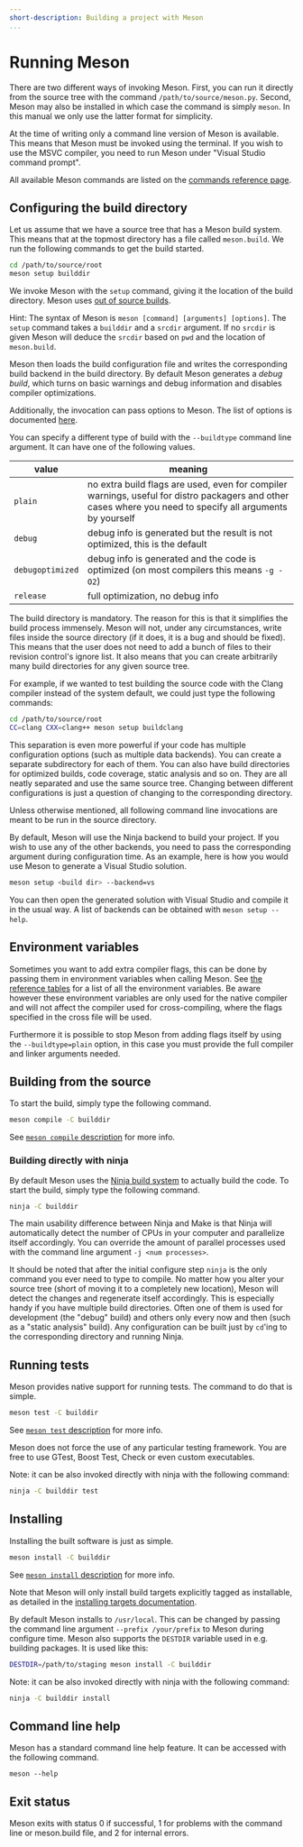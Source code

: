 ```yaml
---
short-description: Building a project with Meson
...
```


# Running Meson

There are two different ways of invoking Meson. First, you can run it
directly from the source tree with the command
`/path/to/source/meson.py`. Second, Meson may also be installed in which case
the command is simply `meson`. In this manual we only use the latter
format for simplicity.

At the time of writing only a command line version of Meson is
available. This means that Meson must be invoked using the terminal.
If you wish to use the MSVC compiler, you need to run Meson under
"Visual Studio command prompt".

All available Meson commands are listed on the [commands reference
page](Commands.md).

## Configuring the build directory

Let us assume that we have a source tree that has a Meson build
system. This means that at the topmost directory has a file called
`meson.build`. We run the following commands to get the build started.

```sh
cd /path/to/source/root
meson setup builddir
```

We invoke Meson with the `setup` command, giving it the location of the build
directory. Meson uses [out of source
builds](http://voices.canonical.com/jussi.pakkanen/2013/04/16/why-you-should-consider-using-separate-build-directories/).

Hint: The syntax of Meson is `meson [command] [arguments] [options]`.
The `setup` command takes a `builddir` and a `srcdir` argument. If no
`srcdir` is given Meson will deduce the `srcdir` based on `pwd` and
the location of `meson.build`.

Meson then loads the build configuration file and writes the
corresponding build backend in the build directory. By default Meson
generates a *debug build*, which turns on basic warnings and debug
information and disables compiler optimizations.

Additionally, the invocation can pass options to Meson. The list of
options is documented [here](Builtin-options.md).

You can specify a different type of build with the `--buildtype` command line
argument. It can have one of the following values.

| value            | meaning                                                                                                                                                    |
| ------           | --------                                                                                                                                                   |
| `plain`          | no extra build flags are used, even for compiler warnings, useful for distro packagers and other cases where you need to specify all arguments by yourself |
| `debug`          | debug info is generated but the result is not optimized, this is the default                                                                               |
| `debugoptimized` | debug info is generated and the code is optimized (on most compilers this means `-g -O2`)                                                                  |
| `release`        | full optimization, no debug info                                                                                                                           |

The build directory is mandatory. The reason for this is that it
simplifies the build process immensely. Meson will not, under any
circumstances, write files inside the source directory (if it does, it
is a bug and should be fixed). This means that the user does not need
to add a bunch of files to their revision control's ignore list. It
also means that you can create arbitrarily many build directories for
any given source tree.

For example, if we wanted to test building the source code with the
Clang compiler instead of the system default, we could just type the
following commands:

```sh
cd /path/to/source/root
CC=clang CXX=clang++ meson setup buildclang
```

This separation is even more powerful if your code has multiple
configuration options (such as multiple data backends). You can create
a separate subdirectory for each of them. You can also have build
directories for optimized builds, code coverage, static analysis and
so on. They are all neatly separated and use the same source tree.
Changing between different configurations is just a question of
changing to the corresponding directory.

Unless otherwise mentioned, all following command line invocations are
meant to be run in the source directory.

By default, Meson will use the Ninja backend to build your project. If
you wish to use any of the other backends, you need to pass the
corresponding argument during configuration time. As an example, here
is how you would use Meson to generate a Visual Studio solution.

```sh
meson setup <build dir> --backend=vs
```

You can then open the generated solution with Visual Studio and
compile it in the usual way. A list of backends can be obtained with
`meson setup --help`.

## Environment variables

Sometimes you want to add extra compiler flags, this can be done by
passing them in environment variables when calling Meson. See [the
reference
tables](Reference-tables.md#compiler-and-linker-flag-environment-variables)
for a list of all the environment variables. Be aware however these
environment variables are only used for the native compiler and will
not affect the compiler used for cross-compiling, where the flags
specified in the cross file will be used.

Furthermore it is possible to stop Meson from adding flags itself by
using the `--buildtype=plain` option, in this case you must provide
the full compiler and linker arguments needed.

## Building from the source

To start the build, simply type the following command.

```sh
meson compile -C builddir
```

See [`meson compile` description](Commands.md#compile) for more info.

### Building directly with ninja

By default Meson uses the [Ninja build
system](https://ninja-build.org/) to actually build the code. To start
the build, simply type the following command.

```sh
ninja -C builddir
```

The main usability difference between Ninja and Make is that Ninja
will automatically detect the number of CPUs in your computer and
parallelize itself accordingly. You can override the amount of
parallel processes used with the command line argument `-j <num
processes>`.

It should be noted that after the initial configure step `ninja` is
the only command you ever need to type to compile. No matter how you
alter your source tree (short of moving it to a completely new
location), Meson will detect the changes and regenerate itself
accordingly. This is especially handy if you have multiple build
directories. Often one of them is used for development (the "debug"
build) and others only every now and then (such as a "static analysis"
build). Any configuration can be built just by `cd`'ing to the
corresponding directory and running Ninja.

## Running tests

Meson provides native support for running tests. The command to do
that is simple.

```sh
meson test -C builddir
```

See [`meson test` description](Commands.md#test) for more info.

Meson does not force the use of any particular testing framework. You
are free to use GTest, Boost Test, Check or even custom executables.

Note: it can be also invoked directly with ninja with the following command:
```sh
ninja -C builddir test
```

## Installing

Installing the built software is just as simple.

```sh
meson install -C builddir
```

See [`meson install` description](Commands.md#install) for more info.

Note that Meson will only install build targets explicitly tagged as
installable, as detailed in the [installing targets
documentation](Installing.md).

By default Meson installs to `/usr/local`. This can be changed by
passing the command line argument `--prefix /your/prefix` to Meson
during configure time. Meson also supports the `DESTDIR` variable used
in e.g. building packages. It is used like this:

```sh
DESTDIR=/path/to/staging meson install -C builddir
```

Note: it can be also invoked directly with ninja with the following
command:

```sh
ninja -C builddir install
```

## Command line help

Meson has a standard command line help feature. It can be accessed
with the following command.

    meson --help

## Exit status

Meson exits with status 0 if successful, 1 for problems with the
command line or meson.build file, and 2 for internal errors.
